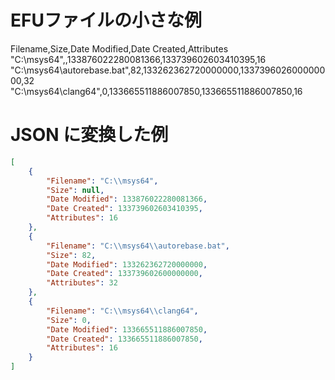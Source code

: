 # EFUファイルの小さな例

Filename,Size,Date Modified,Date Created,Attributes
"C:\msys64",,133876022280081366,133739602603410395,16
"C:\msys64\autorebase.bat",82,133262362720000000,133739602600000000,32
"C:\msys64\clang64",0,133665511886007850,133665511886007850,16

# JSON に変換した例

```json
[
    {
        "Filename": "C:\\msys64",
        "Size": null,
        "Date Modified": 133876022280081366,
        "Date Created": 133739602603410395,
        "Attributes": 16
    },
    {
        "Filename": "C:\\msys64\\autorebase.bat",
        "Size": 82,
        "Date Modified": 133262362720000000,
        "Date Created": 133739602600000000,
        "Attributes": 32
    },
    {
        "Filename": "C:\\msys64\\clang64",
        "Size": 0,
        "Date Modified": 133665511886007850,
        "Date Created": 133665511886007850,
        "Attributes": 16
    }
]
```
